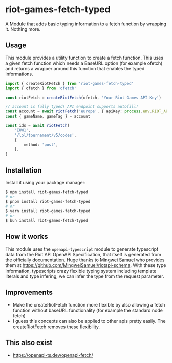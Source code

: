 # riot-games-fetch-typed

A Module that adds basic typing information to a fetch function by wrapping it. Nothing more.

## Usage

This module provides a utility function to create a fetch function. This uses a given fetch function which needs a BaseURL option (for example ofetch) and returns a wrapper around this function that enables the typed informations.

```typescript
import { createRiotFetch } from 'riot-games-fetch-typed'
import { ofetch } from 'ofetch'

const riotFetch = createRiotFetch(ofetch, 'Your Riot Games API Key')

// account is fully typed! API endpoint supports autofill!
const account = await riotFetch('europe', { apiKey: process.env.RIOT_API_KEY ?? '' })
const { gameName, gameTag } = account

const ids = await riotFetch(
	'EUW1',
	'/lol/tournament/v5/codes',
	{
		method: 'post',
	},
)
```

## Installation

Install it using your package manager:

```bash
$ npm install riot-games-fetch-typed
# or
$ pnpm install riot-games-fetch-typed
# or
$ yarn install riot-games-fetch-typed
# or
$ bun install riot-games-fetch-typed
```

## How it works

This module uses the `openapi-typescript` module to generate typescript data from the Riot API OpenAPI Specification, that itself is generated from the officially documentation. Huge thanks to [Mingwei Samuel](https://github.com/MingweiSamuel) who provides them at https://github.com/MingweiSamuel/riotapi-schema. With these type information, typescripts crazy flexible typing system including template literals and type infering, we can infer the type from the request parameter.

## Improvements

- Make the createRiotFetch function more flexible by also allowing a fetch function without baseURL functionality (for example the standard node fetch)
- I guess this concepts can also be applied to other apis pretty easily. The createRiotFetch removes these flexibility.

## This also exist

- https://openapi-ts.dev/openapi-fetch/
